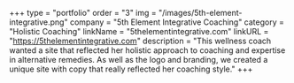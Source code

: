 +++
type = "portfolio"
order = "3"
img = "/images/5th-element-integrative.png"
company = "5th Element Integrative Coaching"
category = "Holistic Coaching"
linkName = "5thelementintegrative.com"
linkURL = "https://5thelementintegrative.com"
description = "This wellness coach wanted a site that reflected her holistic approach to coaching and expertise in alternative remedies. As well as the logo and branding, we created a unique site with copy that really reflected her coaching style."
+++
